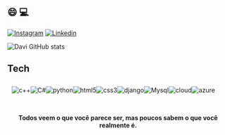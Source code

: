 ##  :smile: :computer:
[![Instagram](https://img.shields.io/badge/Instagram-E4405F?style=for-the-badge&logo=instagram&logoColor=white)](https://www.instagram.com/davi_felix00/) 
[![Linkedin](https://img.shields.io/badge/LinkedIn-0077B5?style=for-the-badge&logo=linkedin&logoColor=white)](https://www.linkedin.com/in/davi-felix-b5b3a3204/)


![Davi GitHub stats](https://github-readme-stats.vercel.app/api?username=DaviFelixMatias010&show_icons=true&theme=github_dark)

## Tech 

<div style="display: inline-block; margin:10px;">
    <div class="container" style="display:flex; flex-direction:row;justify-content:space-around;">
    <img src="https://img.shields.io/badge/C%2B%2B-00599C?style=for-the-badge&logo=c%2B%2B&logoColor=white" alt="c++" align="center">
    <img src="https://img.shields.io/badge/C%23-239120?style=for-the-badge&logo=c-sharp&logoColor=white" alt="C#" align="center">
    <img src="https://img.shields.io/badge/Python-3776AB?style=for-the-badge&logo=python&logoColor=white" alt ="python" align="center">
    <img src="https://img.shields.io/badge/HTML5-E34F26?style=for-the-badge&logo=html5&logoColor=white" alt="html5" align="center">
    <img src="https://img.shields.io/badge/CSS3-1572B6?style=for-the-badge&logo=css3&logoColor=white" alt="css3" align="center">
    <img src="https://img.shields.io/badge/Django-092E20?style=for-the-badge&logo=django&logoColor=white" alt="django" align="center">
     <br><br>
    <img src="https://img.shields.io/badge/MySQL-00000F?style=for-the-badge&logo=mysql&logoColor=white" alt="Mysql" align="center">
    <img src= "https://img.shields.io/badge/Google_Cloud-4285F4?style=for-the-badge&logo=google-cloud&logoColor=white" alt="cloud" align="center">
    <img src="https://img.shields.io/badge/Microsoft_Azure-0089D6?style=for-the-badge&logo=microsoft-azure&logoColor=white" alt="azure" align="center">
    </div>
</div>
<br>

<h4 align="center"> <b>Todos veem o que você parece ser, mas poucos sabem o que você realmente é.</b>
</h4>
